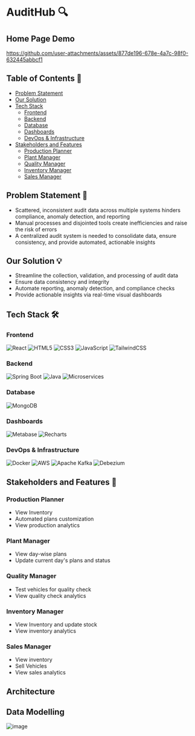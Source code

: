 # AuditHub 🔍

## Home Page Demo
https://github.com/user-attachments/assets/877de196-678e-4a7c-98f0-632445abbcf1

## Table of Contents 📑
- [Problem Statement](#problem-statement-)
- [Our Solution](#our-solution-)
- [Tech Stack](#tech-stack)
  - [Frontend](#frontend)
  - [Backend](#backend)
  - [Database](#database)
  - [Dashboards](#dashboards)
  - [DevOps & Infrastructure](#devops--infrastructure)
- [Stakeholders and Features](#stakeholders-and-features-)
  - [Production Planner](#production-planner)
  - [Plant Manager](#plant-manager)
  - [Quality Manager](#quality-manager)
  - [Inventory Manager](#inventory-manager)
  - [Sales Manager](#sales-manager)


## Problem Statement 🚨
- Scattered, inconsistent audit data across multiple systems hinders compliance, anomaly detection, and reporting
- Manual processes and disjointed tools create inefficiencies and raise the risk of errors
- A centralized audit system is needed to consolidate data, ensure consistency, and provide automated, actionable insights

## Our Solution 💡
- Streamline the collection, validation, and processing of audit data
- Ensure data consistency and integrity
- Automate reporting, anomaly detection, and compliance checks
- Provide actionable insights via real-time visual dashboards


## Tech Stack 🛠️

### Frontend
![React](https://img.shields.io/badge/React-20232A?style=for-the-badge&logo=react&logoColor=61DAFB)
![HTML5](https://img.shields.io/badge/HTML5-E34F26?style=for-the-badge&logo=html5&logoColor=white)
![CSS3](https://img.shields.io/badge/CSS3-1572B6?style=for-the-badge&logo=css3&logoColor=white)
![JavaScript](https://img.shields.io/badge/JavaScript-F7DF1E?style=for-the-badge&logo=javascript&logoColor=black)
![TailwindCSS](https://img.shields.io/badge/Tailwind_CSS-38B2AC?style=for-the-badge&logo=tailwind-css&logoColor=white)

### Backend
![Spring Boot](https://img.shields.io/badge/Spring_Boot-F2F4F9?style=for-the-badge&logo=spring-boot)
![Java](https://img.shields.io/badge/Java-ED8B00?style=for-the-badge&logo=openjdk&logoColor=white)
![Microservices](https://img.shields.io/badge/Microservices-FF6C37?style=for-the-badge&logo=microservices&logoColor=white)

### Database
![MongoDB](https://img.shields.io/badge/MongoDB-4EA94B?style=for-the-badge&logo=mongodb&logoColor=white)

### Dashboards
![Metabase](https://img.shields.io/badge/Metabase-509EE3?style=for-the-badge&logo=metabase&logoColor=white)
![Recharts](https://img.shields.io/badge/Recharts-22B5BF?style=for-the-badge&logo=recharts&logoColor=white)

### DevOps & Infrastructure
![Docker](https://img.shields.io/badge/Docker-2CA5E0?style=for-the-badge&logo=docker&logoColor=white)
![AWS](https://img.shields.io/badge/AWS-232F3E?style=for-the-badge&logo=amazon-aws&logoColor=white)
![Apache Kafka](https://img.shields.io/badge/Apache_Kafka-231F20?style=for-the-badge&logo=apache-kafka&logoColor=white)
![Debezium](https://img.shields.io/badge/Debezium-FF7F50?style=for-the-badge&logo=debezium&logoColor=white)

## Stakeholders and Features 👥

### Production Planner
- View Inventory
- Automated plans customization
- View production analytics

### Plant Manager
- View day-wise plans
- Update current day's plans and status

### Quality Manager
- Test vehicles for quality check
- View quality check analytics

### Inventory Manager
- View Inventory and update stock
- View inventory analytics

### Sales Manager
- View inventory
- Sell Vehicles
- View sales analytics


## Architecture

## Data Modelling
![image](https://github.com/user-attachments/assets/2306a365-4404-41ff-86b7-d35d127e4446)

